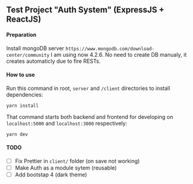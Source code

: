 ## Test Project "Auth System" (ExpressJS + ReactJS)

#### Preparation
Install mongoDB server `https://www.mongodb.com/download-center/community`
I am using now 4.2.6.
No need to create DB manualy, it creates automaticly due to fire RESTs.

#### How to use
Run this command in root, `server` and `/client` directories to install dependencies:

`yarn install`

That command starts both backend and frontend for developing on `localhost:5000` and `localhost:3000` respectively:

`yarn dev`

#### TODO
- [ ] Fix Prettier in `client/` folder (on save not working)
- [ ] Make Auth as a module sytem (reusable)
- [ ] Add bootstap 4 (dark theme) 